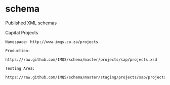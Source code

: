 schema
======

Published XML schemas

Capital Projects 

	Namespace: http://www.imqs.co.za/projects 

	Production:
		https://raw.github.com/IMQS/schema/master/projects/sap/projects.xsd 

	Testing Area:
		https://raw.github.com/IMQS/schema/master/staging/projects/sap/projects.xsd 
 
